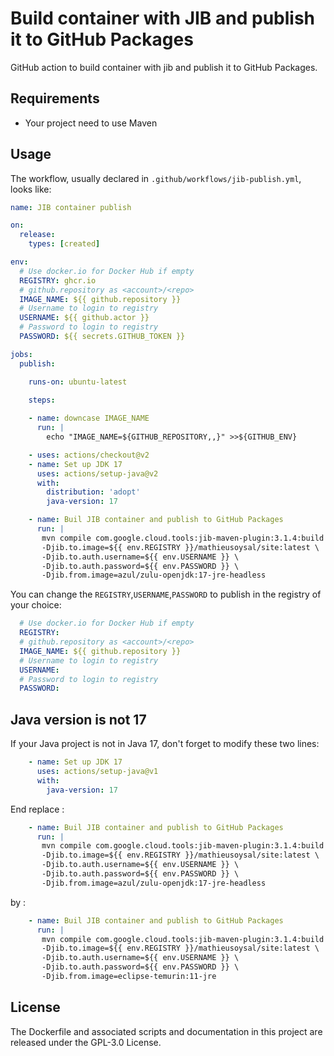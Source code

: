 # Build container with JIB and publish it to GitHub Packages 
GitHub action to build container with jib and publish it to GitHub Packages.

## Requirements
- Your project need to use Maven

## Usage

The workflow, usually declared in `.github/workflows/jib-publish.yml`, looks like:
```YAML
name: JIB container publish

on:
  release:
    types: [created]

env:
  # Use docker.io for Docker Hub if empty
  REGISTRY: ghcr.io
  # github.repository as <account>/<repo>
  IMAGE_NAME: ${{ github.repository }}
  # Username to login to registry
  USERNAME: ${{ github.actor }}
  # Password to login to registry
  PASSWORD: ${{ secrets.GITHUB_TOKEN }}

jobs:
  publish:

    runs-on: ubuntu-latest
    
    steps:

    - name: downcase IMAGE_NAME
      run: |
        echo "IMAGE_NAME=${GITHUB_REPOSITORY,,}" >>${GITHUB_ENV}

    - uses: actions/checkout@v2
    - name: Set up JDK 17
      uses: actions/setup-java@v2
      with:
        distribution: 'adopt'
        java-version: 17

    - name: Buil JIB container and publish to GitHub Packages
      run: |
       mvn compile com.google.cloud.tools:jib-maven-plugin:3.1.4:build \
       -Djib.to.image=${{ env.REGISTRY }}/mathieusoysal/site:latest \
       -Djib.to.auth.username=${{ env.USERNAME }} \
       -Djib.to.auth.password=${{ env.PASSWORD }} \
       -Djib.from.image=azul/zulu-openjdk:17-jre-headless
```
You can change the `REGISTRY`,`USERNAME`,`PASSWORD` to publish in the registry of your choice:
```YAML
  # Use docker.io for Docker Hub if empty
  REGISTRY: 
  # github.repository as <account>/<repo>
  IMAGE_NAME: ${{ github.repository }}
  # Username to login to registry
  USERNAME: 
  # Password to login to registry
  PASSWORD: 
```

## Java version is not 17

If your Java project is not in Java 17, don't forget to modify these two lines:
```YAML
    - name: Set up JDK 17
      uses: actions/setup-java@v1
      with:
        java-version: 17
```
End replace : 

```YAML
    - name: Buil JIB container and publish to GitHub Packages
      run: |
       mvn compile com.google.cloud.tools:jib-maven-plugin:3.1.4:build \
       -Djib.to.image=${{ env.REGISTRY }}/mathieusoysal/site:latest \
       -Djib.to.auth.username=${{ env.USERNAME }} \
       -Djib.to.auth.password=${{ env.PASSWORD }} \
       -Djib.from.image=azul/zulu-openjdk:17-jre-headless
```

by :

```YAML
    - name: Buil JIB container and publish to GitHub Packages
      run: |
       mvn compile com.google.cloud.tools:jib-maven-plugin:3.1.4:build \
       -Djib.to.image=${{ env.REGISTRY }}/mathieusoysal/site:latest \
       -Djib.to.auth.username=${{ env.USERNAME }} \
       -Djib.to.auth.password=${{ env.PASSWORD }} \
       -Djib.from.image=eclipse-temurin:11-jre
```
## License
The Dockerfile and associated scripts and documentation in this project are released under the GPL-3.0 License.
